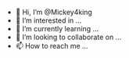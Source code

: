 - 👋 Hi, I’m @Mickey4king
- 👀 I’m interested in ...
- 🌱 I’m currently learning ...
- 💞️ I’m looking to collaborate on ...
- 📫 How to reach me ...

<!---
Mickey4king/Mickey4king is a ✨ special ✨ repository because its `README.md` (this file) appears on your GitHub profile.
You can click the Preview link to take a look at your changes.
--->

